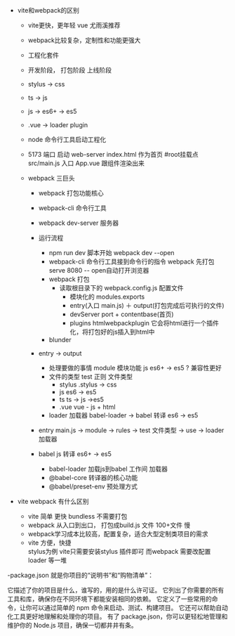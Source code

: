 - vite和webpack的区别
  - vite更快，更年轻 vue 尤雨溪推荐
  - webpack比较复杂，定制性和功能更强大
  - 工程化套件
  - 开发阶段，
    打包阶段
    上线阶段
  - stylus -> css
  - ts -> js
  - js -> es6+ -> es5
  - .vue -> loader plugin   

  - node  命令行工具启动工程化  
  - 5173 端口 启动 web-server  index.html 作为首页 #root挂载点
        src/main.js 入口 App.vue 跟组件渲染出来

  - webpack 三巨头
    - webpack  打包功能核心      
    - webpack-cli  命令行工具
    - webpack dev-server 服务器

    - 运行流程
        - npm run dev 脚本开始  webpack dev --open
        - webpack-cli  命令行工具接到命令行的指令
            webpack 先打包
            serve 8080
            -- open自动打开浏览器
        - webpack 打包
            - 读取根目录下的 webpack.config.js 配置文件
                - 模块化的 modules.exports
                - entry(入口 main.js) ＋ output(打包完成后可执行的文件)   
                - devServer port + contentbase(首页)
                - plugins  htmlwebpackplugin  它会将html进行一个插件化，将打包好的js插入到html中
        - blunder

    - entry -> output
        - 处理要做的事情 module 模块功能
            js es6+ -> es5 ? 兼容性更好
        - 文件的类型
            test 正则  文件类型
            - stylus  .stylus -> css
            - js       es6  -> es5  
            - ts       ts -> js ->es5
            - .vue     vue  - js + html
        - loader 加载器  babel-loader  -> babel 转译 es6  -> es5
    - entry  main.js  -> module -> rules -> test 文件类型 -> use -> loader 加载器

    - babel js 转译  es6+ -> es5
        - babel-loader  加载js到babel 工作间  加载器
        - @babel-core    转译器的核心功能
        - @babel/preset-env   预处理方式

- vite webpack 有什么区别
  - vite  简单 更快    bundless 不需要打包
  - webpack 从入口到出口， 打包成build.js 文件 100+文件
        慢
  - webpack学习成本比较高，配置复杂，适合大型定制类项目的需求
  - vite  方便，快捷  
        stylus为例  vite只需要安装stylus 插件即可
        而webpack 需要改配置 loader 等一堆



-package.json 就是你项目的“说明书”和“购物清单”：

它描述了你的项目是什么，谁写的，用的是什么许可证。
它列出了你需要的所有工具和库，确保你在不同环境下都能安装相同的依赖。
它定义了一些常用的命令，让你可以通过简单的 npm 命令来启动、测试、构建项目。
它还可以帮助自动化工具更好地理解和处理你的项目。
有了 package.json，你可以更轻松地管理和维护你的 Node.js 项目，确保一切都井井有条。


